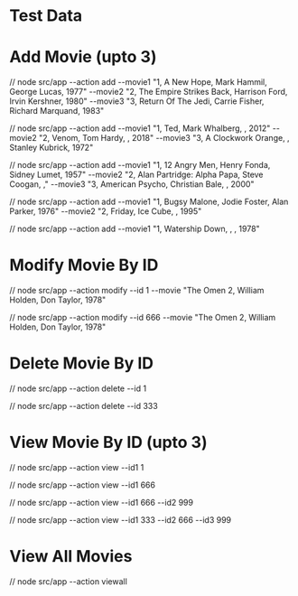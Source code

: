 # Test Data

# Add Movie (upto 3)

// node src/app --action add --movie1 "1, A New Hope, Mark Hammil, George Lucas, 1977" --movie2 "2, The Empire Strikes Back, Harrison Ford, Irvin Kershner, 1980" --movie3 "3, Return Of The Jedi, Carrie Fisher, Richard Marquand, 1983"

// node src/app --action add --movie1 "1, Ted, Mark Whalberg, , 2012" --movie2 "2, Venom, Tom Hardy, , 2018" --movie3 "3, A Clockwork Orange, , Stanley Kubrick, 1972"

// node src/app --action add --movie1 "1, 12 Angry Men, Henry Fonda, Sidney Lumet, 1957" --movie2 "2, Alan Partridge: Alpha Papa, Steve Coogan, ," --movie3 "3, American Psycho, Christian Bale, , 2000"

// node src/app --action add --movie1 "1, Bugsy Malone, Jodie Foster, Alan Parker, 1976" --movie2 "2, Friday, Ice Cube, , 1995"

// node src/app --action add --movie1 "1, Watership Down, , , 1978"

# Modify Movie By ID

// node src/app --action modify --id 1 --movie "The Omen 2, William Holden, Don Taylor, 1978"

// node src/app --action modify --id 666 --movie "The Omen 2, William Holden, Don Taylor, 1978"

# Delete Movie By ID

// node src/app --action delete --id 1

// node src/app --action delete --id 333

# View Movie By ID (upto 3)

// node src/app --action view --id1 1

// node src/app --action view --id1 666

// node src/app --action view --id1 666 --id2 999

// node src/app --action view --id1 333 --id2 666 --id3 999

# View All Movies

// node src/app --action viewall
